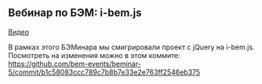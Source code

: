 ## Вебинар по БЭМ: i-bem.js

[Видео](http://www.youtube.com/watch?v=OBjKCY3TiJg)

В рамках этого БЭМинара мы смигрировали проект с jQuery на i-bem.js.
Посмотреть на изменения можно в этом коммите: https://github.com/bem-events/beminar-5/commit/b1c58083ccc789c7b8b7e33e2e763ff2546eb375
